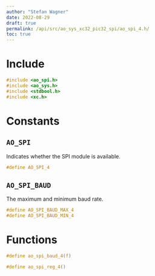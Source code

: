```yaml
---
author: "Stefan Wagner"
date: 2022-08-29
draft: true
permalink: /api/src/ao_sys_xc32_pic32_spi/ao_spi_4.h/
toc: true
---
```


# Include

```c
#include <ao_spi.h>
#include <ao_sys.h>
#include <stdbool.h>
#include <xc.h>
```

# Constants

## `AO_SPI`

Indicates whether the SPI module is available.

```c
#define AO_SPI_4
```

## `AO_SPI_BAUD`

The maximum and minimum baud rate.

```c
#define AO_SPI_BAUD_MAX_4
#define AO_SPI_BAUD_MIN_4
```

# Functions

```c
#define ao_spi_baud_4(f)
```

```c
#define ao_spi_reg_4()
```
